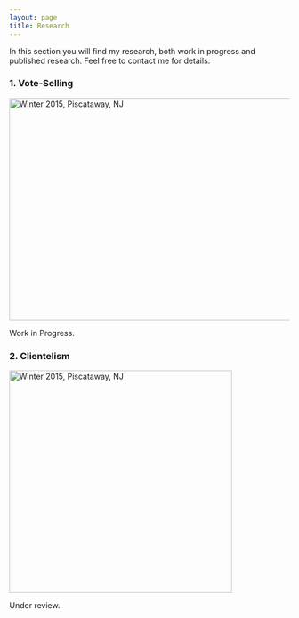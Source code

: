 ```yaml
---
layout: page
title: Research
---
```


<p class="lead">
In this section you will find my research, both work in progress and published research. Feel free to contact me for details.
</p>


### 1. Vote-Selling

<img src="/images/profile/libcon_prop.pdf" alt="Winter 2015, Piscataway, NJ" style="width:600px;height:400px;">


<p class="message">
  Work in Progress.
</p>

### 2. Clientelism

<img src="/images/profile/effects_density.pdf" alt="Winter 2015, Piscataway, NJ" style="width:400px;height:400px;">


<p class="message">
  Under review.
</p>
